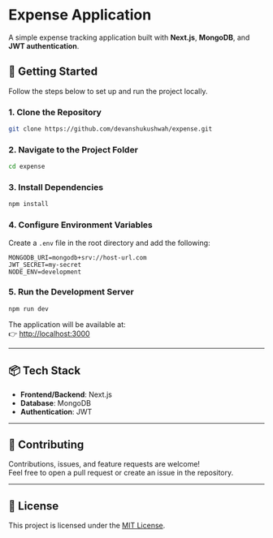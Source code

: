 # Expense Application

A simple expense tracking application built with **Next.js**, **MongoDB**, and **JWT authentication**.

## 🚀 Getting Started

Follow the steps below to set up and run the project locally.

### 1. Clone the Repository

```bash
git clone https://github.com/devanshukushwah/expense.git
```

### 2. Navigate to the Project Folder

```bash
cd expense
```

### 3. Install Dependencies

```bash
npm install
```

### 4. Configure Environment Variables

Create a `.env` file in the root directory and add the following:

```env
MONGODB_URI=mongodb+srv://host-url.com
JWT_SECRET=my-secret
NODE_ENV=development
```

### 5. Run the Development Server

```bash
npm run dev
```

The application will be available at:  
👉 [http://localhost:3000](http://localhost:3000)

---

## 📦 Tech Stack

- **Frontend/Backend**: Next.js
- **Database**: MongoDB
- **Authentication**: JWT

---

## 🤝 Contributing

Contributions, issues, and feature requests are welcome!  
Feel free to open a pull request or create an issue in the repository.

---

## 📜 License

This project is licensed under the [MIT License](LICENSE).
